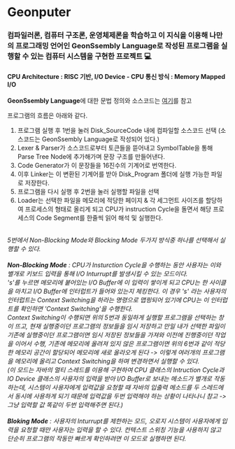 # Geonputer

### 컴파일러론, 컴퓨터 구조론, 운영체제론을 학습하고 이 지식을 이용해 나만의 프로그래밍 언어인 GeonSsembly Language로 작성된 프로그램을 실행할 수 있는 컴퓨터 시스템을 구현한 프로젝트 💻
#### CPU Architecture : RISC 기반, I/O Device - CPU 통신 방식 : Memory Mapped I/O
**GeonSsembly Language**에 대한 문법 정의와 소스코드는 [여기](https://github.com/DryRains/Geonputer-Documents)를 참고

프로그램의 흐름은 아래와 같다.
1. 프로그램 실행 후 1번을 눌러 Disk_SourceCode 내에 컴파일할 소스코드 선택 (소스코드는 GeonSsembly Language로 작성되어 있다.)
2. Lexer & Parser가 소스코드로부터 토큰들을 뜯어내고 SymbolTable을 통해 Parse Tree Node에 추가해가며 문장 구조를 만들어낸다.
3. Code Generator가 이 문장들을 16진수의 기계어로 번역한다.
4. 이후 Linker는 이 변환된 기계어를 받아 Disk_Program 폴더에 실행 가능한 파일로 저장한다.
5. 프로그램을 다시 실행 후 2번을 눌러 실행할 파일을 선택
6. Loader는 선택한 파일을 메모리에 적당한 페이지 & 각 세그먼트 사이즈를 할당하여 프로세스의 형태로 올리게 되고 CPU가 instruction Cycle을 돌면서 해당 프로세스의 Code Segment를 한줄씩 읽어 해석 및 실행한다.
<br><br>

*5번에서 Non-Blocking Mode와 Blocking Mode 두가지 방식중 하나를 선택해서 실행할 수 있다.<br><br>
**Non-Blocking Mode** : CPU가 Insturction Cycle을 수행하는 동안 사용자는 이와 별개로 키보드 입력을 통해 I/O Inturrupt를 발생시킬 수 있는 모드이다.<br>
's'를 누르면 메모리에 붙어있는 I/O Buffer에 이 입력이 쌓이게 되고 CPU는 한 사이클을 마치고 I/O Buffer에 인터럽트가 들어와 있는지 체킹한다. 이 경우 's' 라는 사용자의 인터럽트는 Context Switching을 하라는 명령으로 맵핑되어 있기에 CPU는 이 인터럽트를 확인하면 'Context Switching'을 수행한다.<br>
Context Switching이 수행되면 위의 5번과 동일하게 실행할 프로그램을 선택하는 창이 뜨고, 현재 실행중이던 프로그램의 정보들을 임시 저장하고 만일 내가 선택한 파일이 기존에 실행중이던 프로그램이면 임시 저장된 정보들을 가져와 이전에 진행중이던 작업을 이어서 수행, 
기존에 메모리에 올려져 있지 않은 프로그램이면 위의 6번과 같이 적당한 메모리 공간이 할당되어 메모리에 새로 올라오게 된다 -> 이렇게 여러개의 프로그램을 메모리에 올리고 Context Switching을 하며 변경하면서 실행할 수 있다.<br>
(이 모드는 자바의 멀티 스레드를 이용해 구현하여 CPU 클래스의 Intruction Cycle과 IO Device 클래스의 사용자의 입력을 받아 I/O Buffer로 보내는 메소드가 별개로 작동하는데, 시스템이 사용자에게 입력값을 요청할 때 자바의 입출력 메소드를 두 스레드에서 동시에 사용하게 되기 때문에 입력값을 두번 입력해야 하는 상황이 나타나니 참고 -> 그냥 입력할 값 똑같이 두번 입력해주면 된다.)<br><br>
**Bloking Mode** : 사용자의 Inturrupt를 제한하는 모드, 오로지 시스템이 사용자에게 입력을 요청할 때만 사용자는 입력을 할 수 있다. 컨텍스트 스위칭 기능을 사용하지 않고 단순히 프로그램의 작동만 빠르게 확인하려면 이 모드로 실행하면 된다.*
<br><br>
